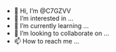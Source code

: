- 👋 Hi, I’m @C7GZVV
- 👀 I’m interested in ...
- 🌱 I’m currently learning ...
- 💞️ I’m looking to collaborate on ...
- 📫 How to reach me ...

<!---
C7GZVV/C7GZVV is a ✨ special ✨ repository because its `README.md` (this file) appears on your GitHub profile.
You can click the Preview link to take a look at your changes.
--->
